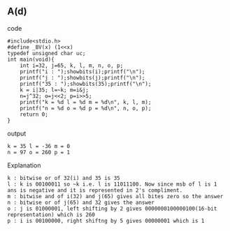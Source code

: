 ## A(d)

   code
   
   
    #include<stdio.h>
    #define _BV(x) (1<<x)
	typedef unsigned char uc;
	int main(void){
		int i=32, j=65, k, l, m, n, o, p;
		printf("i : ");showbits(i);printf("\n");
		printf("j : ");showbits(j);printf("\n");
		printf("35 : ");showbits(35);printf("\n");
		k = i|35; l=~k; m=i&j;
		n=j^32; o=j<<2; p=i>>5;
		printf("k = %d l = %d m = %d\n", k, l, m);
		printf("n = %d o = %d p = %d\n", n, o, p);
		return 0;
	}
	
   output
   
    k = 35 l = -36 m = 0
	n = 97 o = 260 p = 1
	
   Explanation
   
    k : bitwise or of 32(i) and 35 is 35
	l : k is 00100011 so ~k i.e. l is 11011100. Now since msb of l is 1 ans is negative and it is represented in 2's compliment.
	m : bitwise and of i(32) and j(65) gives all bites zero so the answer
	n : bitwise or of j(65) and 32 gives the answer
	o : j is 01000001, left shifting by 2 gives 0000000100000100(16-bit representation) which is 260
	p : i is 00100000, right shiftng by 5 gives 00000001 which is 1